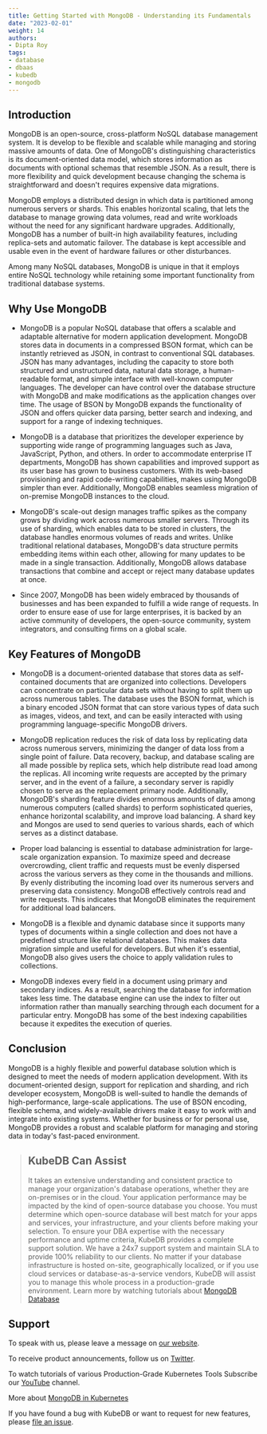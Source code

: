 ```yaml
---
title: Getting Started with MongoDB - Understanding its Fundamentals
date: "2023-02-01"
weight: 14
authors:
- Dipta Roy
tags:
- database
- dbaas
- kubedb
- mongodb
---
```


## Introduction
MongoDB is an open-source, cross-platform NoSQL database management system. It is develop to be flexible and scalable while managing and storing massive amounts of data. One of MongoDB's distinguishing characteristics is its document-oriented data model, which stores information as documents with optional schemas that resemble JSON. As a result, there is more flexibility and quick development because changing the schema is straightforward and doesn't requires expensive data migrations.

MongoDB employs a distributed design in which data is partitioned among numerous servers or shards. This enables horizontal scaling, that lets the database to manage growing data volumes, read and write workloads without the need for any significant hardware upgrades. Additionally, MongoDB has a number of built-in high availability features, including replica-sets and automatic failover. The database is kept accessible and usable even in the event of hardware failures or other disturbances.

Among many NoSQL databases, MongoDB is unique in that it employs entire NoSQL technology while retaining some important functionality from traditional database systems.


## Why Use MongoDB

- MongoDB is a popular NoSQL database that offers a scalable and adaptable alternative for modern application development. MongoDB stores data in documents in a compressed BSON format, which can be instantly retrieved as JSON, in contrast to conventional SQL databases. JSON has many advantages, including the capacity to store both structured and unstructured data, natural data storage, a human-readable format, and simple interface with well-known computer languages. The developer can have control over the database structure with MongoDB and make modifications as the application changes over time. The usage of BSON by MongoDB expands the functionality of JSON and offers quicker data parsing, better search and indexing, and support for a range of indexing techniques.

- MongoDB is a database that prioritizes the developer experience by supporting wide range of programming languages such as Java, JavaScript, Python, and others. In order to accommodate enterprise IT departments, MongoDB has shown capabilities and improved support as its user base has grown to business customers. With its web-based provisioning and rapid code-writing capabilities, makes using MongoDB simpler than ever. Additionally, MongoDB enables seamless migration of on-premise MongoDB instances to the cloud.

- MongoDB's scale-out design manages traffic spikes as the company grows by dividing work across numerous smaller servers. Through its use of sharding, which enables data to be stored in clusters, the database handles enormous volumes of reads and writes. Unlike traditional relational databases, MongoDB's data structure permits embedding items within each other, allowing for many updates to be made in a single transaction. Additionally, MongoDB allows database transactions that combine and accept or reject many database updates at once.

- Since 2007, MongoDB has been widely embraced by thousands of businesses and has been expanded to fulfill a wide range of requests. In order to ensure ease of use for large enterprises, it is backed by an active community of developers, the open-source community, system integrators, and consulting firms on a global scale.


## Key Features of MongoDB

- MongoDB is a document-oriented database that stores data as self-contained documents that are organized into collections. Developers can concentrate on particular data sets without having to split them up across numerous tables. The database uses the BSON format, which is a binary encoded JSON format that can store various types of data such as images, videos, and text, and can be easily interacted with using programming language-specific MongoDB drivers.

- MongoDB replication reduces the risk of data loss by replicating data across numerous servers, minimizing the danger of data loss from a single point of failure. Data recovery, backup, and database scaling are all made possible by replica sets, which help distribute read load among the replicas. All incoming write requests are accepted by the primary server, and in the event of a failure, a secondary server is rapidly chosen to serve as the replacement primary node. Additionally, MongoDB's sharding feature divides enormous amounts of data among numerous computers (called shards) to perform sophisticated queries, enhance horizontal scalability, and improve load balancing. A shard key and Mongos are used to send queries to various shards, each of which serves as a distinct database.

- Proper load balancing is essential to database administration for large-scale organization expansion. To maximize speed and decrease overcrowding, client traffic and requests must be evenly dispersed across the various servers as they come in the thousands and millions. By evenly distributing the incoming load over its numerous servers and preserving data consistency. MongoDB effectively controls read and write requests. This indicates that MongoDB eliminates the requirement for additional load balancers.

- MongoDB is a flexible and dynamic database since it supports many types of documents within a single collection and does not have a predefined structure like relational databases. This makes data migration simple and useful for developers. But when it's essential, MongoDB also gives users the choice to apply validation rules to collections.

- MongoDB indexes every field in a document using primary and secondary indices. As a result, searching the database for information takes less time. The database engine can use the index to filter out information rather than manually searching through each document for a particular entry. MongoDB has some of the best indexing capabilities because it expedites the execution of queries.


## Conclusion
MongoDB is a highly flexible and powerful database solution which is designed to meet the needs of modern application development. With its document-oriented design, support for replication and sharding, and rich developer ecosystem, MongoDB is well-suited to handle the demands of high-performance, large-scale applications. The use of BSON encoding, flexible schema, and widely-available drivers make it easy to work with and integrate into existing systems. Whether for business or for personal use, MongoDB provides a robust and scalable platform for managing and storing data in today's fast-paced environment.



> ## KubeDB Can Assist
> It takes an extensive understanding and consistent practice to manage your organization's database operations, whether they are on-premises or in the cloud. Your application performance may be impacted by the kind of open-source database you choose. You must determine which open-source database will best match for your apps and services, your infrastructure, and your clients before making your selection. 
> To ensure your DBA expertise with the necessary performance and uptime criteria, KubeDB provides a complete support solution. We have a 24x7 support system and maintain SLA to provide 100% reliability to our clients. No matter if your database infrastructure is hosted on-site, geographically localized, or if you use cloud services or database-as-a-service vendors, KubeDB will assist you to manage this whole process in a production-grade environment. Learn more by watching tutorials about [MongoDB Database](https://youtube.com/playlist?list=PLoiT1Gv2KR1jZmdzRaQW28eX4zR9lvUqf)











## Support

To speak with us, please leave a message on [our website](https://appscode.com/contact/).

To receive product announcements, follow us on [Twitter](https://twitter.com/KubeDB).

To watch tutorials of various Production-Grade Kubernetes Tools Subscribe our [YouTube](https://youtube.com/@appscode) channel.

More about [MongoDB in Kubernetes](https://kubedb.com/kubernetes/databases/run-and-manage-mongodb-on-kubernetes/)

If you have found a bug with KubeDB or want to request for new features, please [file an issue](https://github.com/kubedb/project/issues/new).
